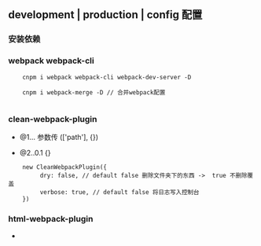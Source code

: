 ## development | production | config 配置
### 安装依赖
### webpack webpack-cli
```
    cnpm i webpack webpack-cli webpack-dev-server -D

    cnpm i webpack-merge -D // 合并webpack配置
    
```
### clean-webpack-plugin
- @1... 参数传 (['path'], {})

- @2..0.1 {}
```
    new CleanWebpackPlugin({
         dry: false, // default false 删除文件夹下的东西 ->  true 不删除覆盖
         verbose: true, // default false 将日志写入控制台
    })

```
### html-webpack-plugin
- 